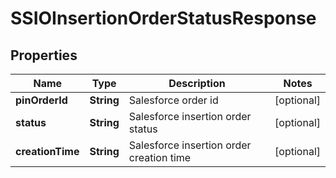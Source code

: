 

# SSIOInsertionOrderStatusResponse

## Properties

Name | Type | Description | Notes
------------ | ------------- | ------------- | -------------
**pinOrderId** | **String** | Salesforce order id |  [optional]
**status** | **String** | Salesforce insertion order status |  [optional]
**creationTime** | **String** | Salesforce insertion order creation time |  [optional]




